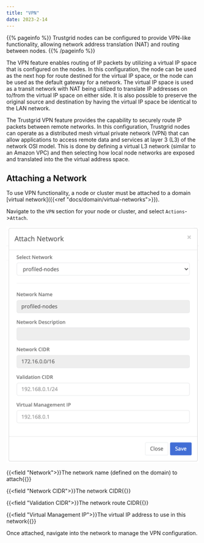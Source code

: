```yaml
---
title: "VPN"
date: 2023-2-14
---
```


{{% pageinfo %}}
Trustgrid nodes can be configured to provide VPN-like functionality, allowing network address translation (NAT) and routing between nodes.
{{% /pageinfo %}}

The VPN feature enables routing of IP packets by utilizing a virtual IP space that is configured on the nodes. In this configuration, the node can be used as the next hop for route destined for the virtual IP space, or the node can be used as the default gateway for a network. The virtual IP space is used as a transit network with NAT being utilized to translate IP addresses on to/from the virtual IP space on either side. It is also possible to preserve the original source and destination by having the virtual IP space be identical to the LAN network.

The Trustgrid VPN feature provides the capability to securely route IP packets between remote networks. In this configuration, Trustgrid nodes can operate as a distributed mesh virtual private network (VPN) that can allow applications to access remote data and services at layer 3 (L3) of the network OSI model. This is done by defining a virtual L3 network (similar to an Amazon VPC) and then selecting how local node networks are exposed and translated into the the virtual address space.

## Attaching a Network

To use VPN functionality, a node or cluster must be attached to a domain [virtual network]({{<ref "docs/domain/virtual-networks">}}).

Navigate to the `VPN` section for your node or cluster, and select `Actions`->`Attach`.

![img](attach-network.png)

{{<field "Network">}}The network name (defined on the domain) to attach{{</field>}}

{{<field "Network CIDR">}}The network CIDR{{</field>}}

{{<field "Validation CIDR">}}The network route CIDR{{</field>}}

{{<field "Virtual Management IP">}}The virtual IP address to use in this network{{</field>}}

Once attached, navigate into the network to manage the VPN configuration.
